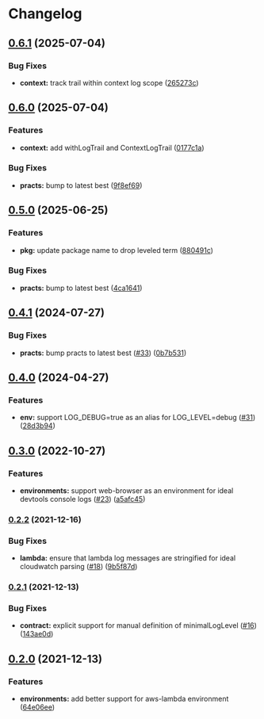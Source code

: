 # Changelog

## [0.6.1](https://github.com/ehmpathy/simple-log-methods/compare/v0.6.0...v0.6.1) (2025-07-04)


### Bug Fixes

* **context:** track trail within context log scope ([265273c](https://github.com/ehmpathy/simple-log-methods/commit/265273c73436e9ea690f4c9b77d53a9567cb2f5c))

## [0.6.0](https://github.com/ehmpathy/simple-log-methods/compare/v0.5.0...v0.6.0) (2025-07-04)


### Features

* **context:** add withLogTrail and ContextLogTrail ([0177c1a](https://github.com/ehmpathy/simple-log-methods/commit/0177c1abe6ad80912614dd29c55b09cccb1db887))


### Bug Fixes

* **practs:** bump to latest best ([9f8ef69](https://github.com/ehmpathy/simple-log-methods/commit/9f8ef696a7abf9a482402d2ee59acf794e84d654))

## [0.5.0](https://github.com/ehmpathy/simple-log-methods/compare/v0.4.1...v0.5.0) (2025-06-25)


### Features

* **pkg:** update package name to drop leveled term ([880491c](https://github.com/ehmpathy/simple-log-methods/commit/880491c56f174c3c03fb277be1c01e1a26b9f0b3))


### Bug Fixes

* **practs:** bump to latest best ([4ca1641](https://github.com/ehmpathy/simple-log-methods/commit/4ca1641a37887ca23af5f7f6ca39585c04557d9f))

## [0.4.1](https://github.com/ehmpathy/simple-leveled-log-methods/compare/v0.4.0...v0.4.1) (2024-07-27)


### Bug Fixes

* **practs:** bump practs to latest best ([#33](https://github.com/ehmpathy/simple-leveled-log-methods/issues/33)) ([0b7b531](https://github.com/ehmpathy/simple-leveled-log-methods/commit/0b7b531900c6ef2495820e606ffe27531ab09e99))

## [0.4.0](https://www.github.com/ehmpathy/simple-leveled-log-methods/compare/v0.3.0...v0.4.0) (2024-04-27)


### Features

* **env:** support LOG_DEBUG=true as an alias for LOG_LEVEL=debug ([#31](https://www.github.com/ehmpathy/simple-leveled-log-methods/issues/31)) ([28d3b94](https://www.github.com/ehmpathy/simple-leveled-log-methods/commit/28d3b946701f74f0db9b4c236fcb4d0327189be8))

## [0.3.0](https://www.github.com/ehmpathy/simple-leveled-log-methods/compare/v0.2.2...v0.3.0) (2022-10-27)


### Features

* **environments:** support web-browser as an environment for ideal devtools console logs ([#23](https://www.github.com/ehmpathy/simple-leveled-log-methods/issues/23)) ([a5afc45](https://www.github.com/ehmpathy/simple-leveled-log-methods/commit/a5afc4531ee3ec7b06b5703851cd406d6e381f98))

### [0.2.2](https://www.github.com/uladkasach/simple-leveled-log-methods/compare/v0.2.1...v0.2.2) (2021-12-16)


### Bug Fixes

* **lambda:** ensure that lambda log messages are stringified for ideal cloudwatch parsing ([#18](https://www.github.com/uladkasach/simple-leveled-log-methods/issues/18)) ([9b5f87d](https://www.github.com/uladkasach/simple-leveled-log-methods/commit/9b5f87dc55b1c6de18e5bc9ec907f68a905e5bfa))

### [0.2.1](https://www.github.com/uladkasach/simple-leveled-log-methods/compare/v0.2.0...v0.2.1) (2021-12-13)


### Bug Fixes

* **contract:** explicit support for manual definition of minimalLogLevel ([#16](https://www.github.com/uladkasach/simple-leveled-log-methods/issues/16)) ([143ae0d](https://www.github.com/uladkasach/simple-leveled-log-methods/commit/143ae0d36865bbf60fe03707ccbb5f58390d22e5))

## [0.2.0](https://www.github.com/uladkasach/simple-leveled-log-methods/compare/v0.1.4...v0.2.0) (2021-12-13)


### Features

* **environments:** add better support for aws-lambda environment ([64e06ee](https://www.github.com/uladkasach/simple-leveled-log-methods/commit/64e06eef75ec559203d24ba218ce9b0d1c0924c2))
